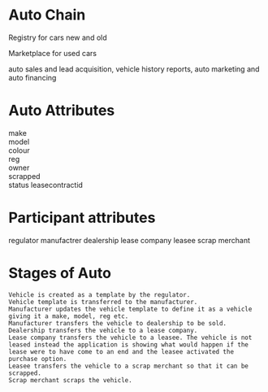 #

# Auto Chain

Registry for cars new and old

Marketplace for used cars

auto sales and lead acquisition, 
vehicle history reports, 
auto marketing and auto financing



# Auto Attributes                 

make					
model					
colour					
reg					    
owner						
scrapped				
status
leasecontractid

# Participant attributes

regulator
manufactrer
dealership
lease company
leasee
scrap merchant


# Stages of Auto


    Vehicle is created as a template by the regulator.
    Vehicle template is transferred to the manufacturer.
    Manufacturer updates the vehicle template to define it as a vehicle giving it a make, model, reg etc.
    Manufacturer transfers the vehicle to dealership to be sold.
    Dealership transfers the vehicle to a lease company.
    Lease company transfers the vehicle to a leasee. The vehicle is not leased instead the application is showing what would happen if the lease were to have come to an end and the leasee activated the purchase option.
    Leasee transfers the vehicle to a scrap merchant so that it can be scrapped.
    Scrap merchant scraps the vehicle.
